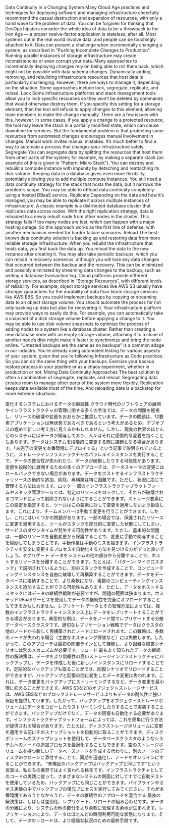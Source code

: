 Data Continuity in a Changing System Many Cloud Age practices and techniques for deploying software and managing infrastructure cheerfully recommend the casual destruction and expansion of resources, with only a hand wave to the problem of data. You can be forgiven for thinking that DevOps hipsters consider the whole idea of data to be a throwback to the Iron Age — a proper twelve-factor application is stateless, after all. Most systems out in the real world involve data, and people can be touchingly attached to it. Data can present a challenge when incrementally changing a system, as described in “Pushing Incomplete Changes to Production”. Running parallel instances of storage infrastructure may create inconsistencies or even corrupt your data. Many approaches to incrementally deploying changes rely on being able to roll them back, which might not be possible with data schema changes. Dynamically adding, removing, and rebuilding infrastructure resources that host data is particularly challenging. However, there are ways to manage it, depending on the situation. Some approaches include lock, segregate, replicate, and reload. Lock Some infrastructure platforms and stack management tools allow you to lock specific resources so they won’t be deleted by commands that would otherwise destroy them. If you specify this setting for a storage element, then the tool will refuse to apply changes to this element, allowing team members to make the change manually. There are a few issues with this, however. In some cases, if you apply a change to a protected resource, the tool may leave the stack in a partially modified state, which can cause downtime for services.
But the fundamental problem is that protecting some resources from automated changes encourages manual involvement in changes. Manual work invites manual mistakes. It’s much better to find a way to automate a process that changes your infrastructure safely. Segregate You can segregate data by splitting the resources that host them from other parts of the system; for example, by making a separate stack (an example of this is given in “Pattern: Micro Stack”). You can destroy and rebuild a compute instance with impunity by detaching and reattaching its disk volume. Keeping data in a database gives even more flexibility, potentially allowing you to add multiple compute instances. You still need a data continuity strategy for the stack that hosts the data, but it narrows the problem’s scope. You may be able to offload data continuity completely using a hosted DBaaS service. Replicate Depending on the data and how it’s managed, you may be able to replicate it across multiple instances of infrastructure. A classic example is a distributed database cluster that replicates data across nodes. With the right replication strategy, data is reloaded to a newly rebuilt node from other nodes in the cluster. This strategy fails if too many nodes are lost, which can happen with a major hosting outage. So this approach works as the first line of defense, with another mechanism needed for harder failure scenarios. Reload The best-known data continuity solution is backing up and restoring data from more reliable storage infrastructure. When you rebuild the infrastructure that hosts data, you first back the data up. You reload the data to the new instance after creating it. You may also take periodic backups, which you can reload in recovery scenarios, although you will lose any data changes that occurred between the backup and the recovery. This can be minimized and possibly eliminated by streaming data changes to the backup, such as writing a database transaction log.
Cloud platforms provide different storage services, as described in “Storage Resources”, with different levels of reliability. For example, object storage services like AWS S3 usually have stronger guarantees for the durability of data than block storage services like AWS EBS. So you could implement backups by copying or streaming data to an object storage volume. You should automate the process for not only backing up data but also for recovering it. Your infrastructure platform may provide ways to easily do this. For example, you can automatically take a snapshot of a disk storage volume before applying a change to it. You may be able to use disk volume snapshots to optimize the process of adding nodes to a system like a database cluster. Rather than creating a new database node with an empty storage volume, attaching it to a clone of another node’s disk might make it faster to synchronize and bring the node online. “Untested backups are the same as no backups” is a common adage in our industry. You’re already using automated testing for various aspects of your system, given that you’re following Infrastructure as Code practices. So you can do the same thing with your backups. Exercise your backup restore process in your pipeline or as a chaos experiment, whether in production or not. Mixing Data Continuity Approaches The best solution is often a combination of segregate, replicate, and reload. Segregating data creates room to manage other parts of the system more flexibly. Replication keeps data available most of the time. And reloading data is a backstop for more extreme situations.

変化するシステムにおけるデータの継続性 クラウド時代のソフトウェアの展開やインフラストラクチャの管理に関する多くの手法では、データの問題を軽視し、リソースの破壊や拡張をおおらかに推奨しています。データの問題は、12要素アプリケーションは無状態であるべきであるという考えがあるため、デブオプスの極めて新しい考え方に見えるかもしれません。しかし、現実の世界のほとんどのシステムにはデータが関与しており、人々はそれに感情的な愛着を抱くこともあります。データはシステムを段階的に変更する際に課題となる場合があります。「未完了の変更を本番環境にデプロイする」という記事で説明されているように、ストレージインフラストラクチャのパラレルインスタンスを実行することで、データの整合性が失われたり、データが破損したりする可能性があります。変更を段階的に展開するための多くのアプローチは、データスキーマの変更にはロールバックできない場合があります。データをホストするインフラストラクチャリソースの動的な追加、削除、再構築は特に困難です。ただし、状況に応じて管理する方法はあります。ロック 一部のインフラストラクチャプラットフォームやスタック管理ツールでは、特定のリソースをロックして、それらが破壊されるコマンドによって削除されないようにすることができます。ストレージ要素にこの設定を指定すると、ツールはこの要素に対して変更を適用しないよう拒否します。これにより、チームメンバーは手動で変更を行うことができます。しかし、これにはいくつかの問題があります。一部の場合では、保護されたリソースに変更を適用すると、ツールがスタックを部分的に変更した状態にしてしまい、サービスのダウンタイムが発生する可能性があります。ただし、基本的な問題は、一部のリソースを自動変更から保護することで、変更に手動で関与することを奨励してしまうことです。手動作業は手動のミスを招きます。インフラストラクチャを安全に変更するプロセスを自動化する方法を見つける方がずっと良いでしょう。セグリゲート データをシステムの他の部分から分離することで、ホストするリソースを分離することができます。たとえば、「パターン: マイクロスタック」で説明されているように、別のスタックを作成することで、コンピューティングインスタンスを自由に破壊して再構築することができます。データをデータベースに格納することで、より柔軟になり、複数のコンピューティングインスタンスを追加することができる可能性もあります。ただし、データをホストするスタックにはデータの継続性戦略が必要ですが、問題の範囲は狭まります。ホステッドDBaaSサービスを使用してデータの継続性を完全にオフロードすることもできるかもしれません。レプリケート データとその管理方法によっては、複数のインフラストラクチャインスタンス上にデータをレプリケートすることができる場合があります。典型的な例は、データをノード間でレプリケートする分散データベースクラスタです。適切なレプリケーション戦略でデータはクラスタの他のノードから新しく再構築されたノードにロードされます。この戦略は、多数のノードが失われる場合（主要なホスティング障害など）には失敗します。したがって、このアプローチは最初の防御ラインとして機能し、より困難な障害シナリオには別のメカニズムが必要です。リロード 最もよく知られたデータの継続性の解決策は、データをより信頼性の高いストレージインフラストラクチャにバックアップし、データを作成した後に新しいインスタンスにリロードすることです。定期的なバックアップも取ることができ、回復シナリオでリロードすることができますが、バックアップと回復の間に発生したデータ変更は失われます。これは、データ変更をバックアップにストリーミングするなど、データ変更を最小限に抑えることができます。AWS S3などのオブジェクトストレージサービスは、AWS EBSなどのブロックストレージサービスよりもデータの耐久性に強い保証を提供しています。したがって、バックアップをオブジェクトストレージボリュームにデータをコピーしたりストリーミングしたりすることで実装することができます。バックアップだけでなく、データの回復も自動化する必要があります。インフラストラクチャプラットフォームによっては、これを簡単に行う方法が提供される場合があります。たとえば、ディスクストレージボリュームに変更を適用する前にそのスナップショットを自動的に取ることができます。ディスクボリュームのスナップショットを使用して、データベースクラスタのようなシステムへのノードの追加プロセスを最適化することもできます。空のストレージボリュームを持つ新しいデータベースノードを作成する代わりに、別のノードのディスクのクローンに添付することで、同期を迅速化し、ノードをオンラインにすることができます。 "未検証のバックアップはバックアップと同じです"という言葉は、私たちの業界ではよく言われる格言です。インフラストラクチャとしてのコードの実践に従って、さまざまなシステムの側面に対してすでに自動テストを使用しているため、バックアップにも同じことができます。パイプラインやカオス実験の中でバックアップの復元プロセスを実行してみてください。それが本番環境であろうとなかろうと、データの継続性のアプローチを混合する 最良の解決策は、しばしば差別化、レプリケート、リロードの組み合わせです。データの分離により、システムの他の部分をより柔軟に管理する余地が生まれます。レプリケーションにより、データはほとんどの時間利用可能な状態になります。そして、データのリロードは、より極端な状況のための最終手段です。